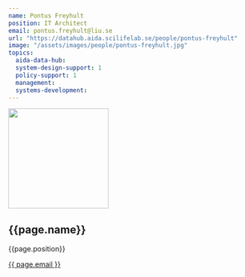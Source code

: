 ```yaml
---
name: Pontus Freyhult
position: IT Architect
email: pontus.freyhult@liu.se
url: "https://datahub.aida.scilifelab.se/people/pontus-freyhult"
image: "/assets/images/people/pontus-freyhult.jpg"
topics:
  aida-data-hub:
  system-design-support: 1
  policy-support: 1
  management:
  systems-development:
---
```

<div class="personContainer">
  <div class="personSub">
  <img  src="{{ page.image }}" alt="" style="width: 200px; cursor: pointer;">
</div>
<div class="personSub">
  <h2>{{page.name}}</h2>
  <p>{{page.position}}</p>
  <p><a href="{{ page.mailto }}">{{ page.email }}</a></p>
  </div>
</div>
